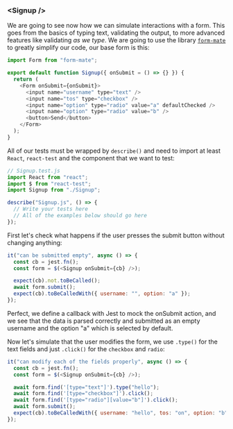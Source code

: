 ### \<Signup /\>

We are going to see now how we can simulate interactions with a form. This goes from the basics of typing text, validating the output, to more advanced features like validating _as we type_. We are going to use the library [`form-mate`](https://form-mate.dev/) to greatly simplify our code, our base form is this:

```js
import Form from "form-mate";

export default function Signup({ onSubmit = () => {} }) {
  return (
    <Form onSubmit={onSubmit}>
      <input name="username" type="text" />
      <input name="tos" type="checkbox" />
      <input name="option" type="radio" value="a" defaultChecked />
      <input name="option" type="radio" value="b" />
      <button>Send</button>
    </Form>
  );
}
```

All of our tests must be wrapped by `describe()` and need to import at least `React`, `react-test` and the component that we want to test:

```js
// Signup.test.js
import React from "react";
import $ from "react-test";
import Signup from "./Signup";

describe("Signup.js", () => {
  // Write your tests here
  // All of the examples below should go here
});
```

First let's check what happens if the user presses the submit button without changing anything:

```js
it("can be submitted empty", async () => {
  const cb = jest.fn();
  const form = $(<Signup onSubmit={cb} />);

  expect(cb).not.toBeCalled();
  await form.submit();
  expect(cb).toBeCalledWith({ username: "", option: "a" });
});
```

Perfect, we define a callback with Jest to mock the onSubmit action, and we see that the data is parsed correctly and submitted as an empty username and the option "a" which is selected by default.

Now let's simulate that the user modifies the form, we use `.type()` for the text fields and just `.click()` for the `checkbox` and `radio`:

```js
it("can modify each of the fields properly", async () => {
  const cb = jest.fn();
  const form = $(<Signup onSubmit={cb} />);

  await form.find('[type="text"]').type("hello");
  await form.find('[type="checkbox"]').click();
  await form.find('[type="radio"][value="b"]').click();
  await form.submit();
  expect(cb).toBeCalledWith({ username: "hello", tos: "on", option: "b" });
});
```
